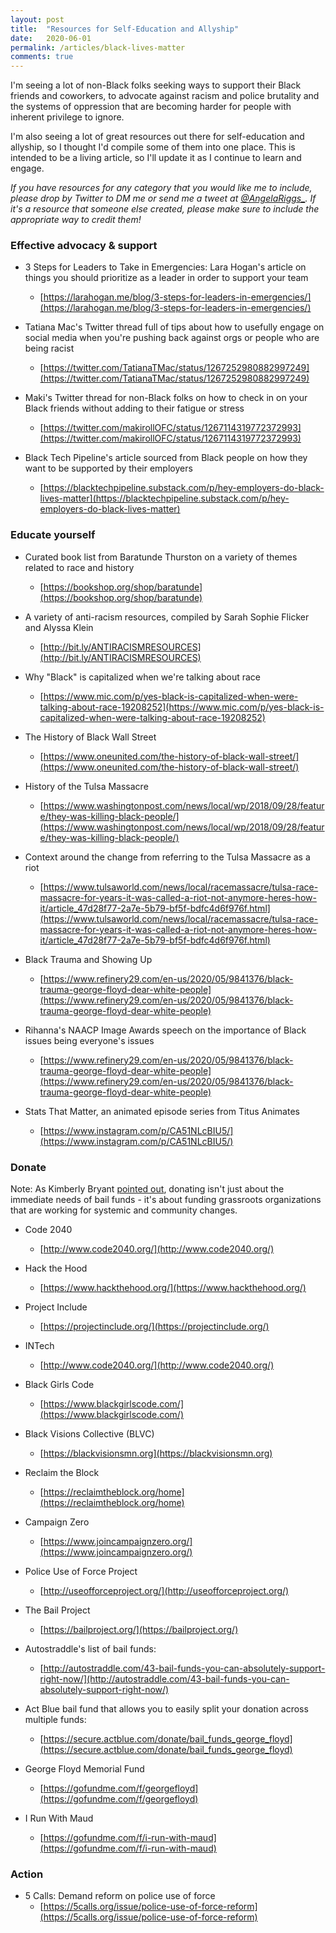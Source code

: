 ```yaml
---
layout: post
title:  "Resources for Self-Education and Allyship"
date:   2020-06-01
permalink: /articles/black-lives-matter
comments: true
---
```


I'm seeing a lot of non-Black folks seeking ways to support their Black friends and coworkers, to advocate against racism and police brutality and the systems of oppression that are becoming harder for people with inherent privilege to ignore.

I'm also seeing a lot of great resources out there for self-education and allyship, so I thought I'd compile some of them into one place. This is intended to be a living article, so I'll update it as I continue to learn and engage.

*If you have resources for any category that you would like me to include, please drop by Twitter to DM me or send me a tweet at [@AngelaRiggs_](https://twitter.com/AngelaRiggs_). If it's a resource that someone else created, please make sure to include the appropriate way to credit them!*

### Effective advocacy & support 

- 3 Steps for Leaders to Take in Emergencies: Lara Hogan's article on things you should prioritize as a leader in order to support your team
  - [https://larahogan.me/blog/3-steps-for-leaders-in-emergencies/](https://larahogan.me/blog/3-steps-for-leaders-in-emergencies/)

- Tatiana Mac's Twitter thread full of tips about how to usefully engage on social media when you're pushing back against orgs or people who are being racist
  - [https://twitter.com/TatianaTMac/status/1267252980882997249](https://twitter.com/TatianaTMac/status/1267252980882997249)

- Maki's Twitter thread for non-Black folks on how to check in on your Black friends without adding to their fatigue or stress
  - [https://twitter.com/makirollOFC/status/1267114319772372993](https://twitter.com/makirollOFC/status/1267114319772372993)

- Black Tech Pipeline's article sourced from Black people on how they want to be supported by their employers
  - [https://blacktechpipeline.substack.com/p/hey-employers-do-black-lives-matter](https://blacktechpipeline.substack.com/p/hey-employers-do-black-lives-matter)

### Educate yourself

- Curated book list from Baratunde Thurston on a variety of themes related to race and history
  - [https://bookshop.org/shop/baratunde](https://bookshop.org/shop/baratunde)

- A variety of anti-racism resources, compiled by Sarah Sophie Flicker and Alyssa Klein
  -	[http://bit.ly/ANTIRACISMRESOURCES](http://bit.ly/ANTIRACISMRESOURCES)

- Why "Black" is capitalized when we're talking about race
  - [https://www.mic.com/p/yes-black-is-capitalized-when-were-talking-about-race-19208252](https://www.mic.com/p/yes-black-is-capitalized-when-were-talking-about-race-19208252)

- The History of Black Wall Street
  - [https://www.oneunited.com/the-history-of-black-wall-street/](https://www.oneunited.com/the-history-of-black-wall-street/)

- History of the Tulsa Massacre
  - [https://www.washingtonpost.com/news/local/wp/2018/09/28/feature/they-was-killing-black-people/](https://www.washingtonpost.com/news/local/wp/2018/09/28/feature/they-was-killing-black-people/)

- Context around the change from referring to the Tulsa Massacre as a riot
  - [https://www.tulsaworld.com/news/local/racemassacre/tulsa-race-massacre-for-years-it-was-called-a-riot-not-anymore-heres-how-it/article_47d28f77-2a7e-5b79-bf5f-bdfc4d6f976f.html](https://www.tulsaworld.com/news/local/racemassacre/tulsa-race-massacre-for-years-it-was-called-a-riot-not-anymore-heres-how-it/article_47d28f77-2a7e-5b79-bf5f-bdfc4d6f976f.html)

- Black Trauma and Showing Up
  - [https://www.refinery29.com/en-us/2020/05/9841376/black-trauma-george-floyd-dear-white-people](https://www.refinery29.com/en-us/2020/05/9841376/black-trauma-george-floyd-dear-white-people)

- Rihanna's NAACP Image Awards speech on the importance of Black issues being everyone's issues
  - [https://www.refinery29.com/en-us/2020/05/9841376/black-trauma-george-floyd-dear-white-people](https://www.refinery29.com/en-us/2020/05/9841376/black-trauma-george-floyd-dear-white-people)

- Stats That Matter, an animated episode series from Titus Animates
  - [https://www.instagram.com/p/CA51NLcBIU5/](https://www.instagram.com/p/CA51NLcBIU5/)

  
### Donate

Note: As Kimberly Bryant [pointed out](https://twitter.com/6Gems/status/1267526405937483778), donating isn't just about the immediate needs of bail funds - it's about funding grassroots organizations that are working for systemic and community changes.

- Code 2040
  - [http://www.code2040.org/](http://www.code2040.org/)

- Hack the Hood
  - [https://www.hackthehood.org/](https://www.hackthehood.org/)

- Project Include
  - [https://projectinclude.org/](https://projectinclude.org/)

- INTech
  - [http://www.code2040.org/](http://www.code2040.org/)

- Black Girls Code
  - [https://www.blackgirlscode.com/](https://www.blackgirlscode.com/)


- Black Visions Collective (BLVC)
  - [https://blackvisionsmn.org](https://blackvisionsmn.org)

- Reclaim the Block
  - [https://reclaimtheblock.org/home](https://reclaimtheblock.org/home)

- Campaign Zero
  - [https://www.joincampaignzero.org/](https://www.joincampaignzero.org/)

- Police Use of Force Project
  - [http://useofforceproject.org/](http://useofforceproject.org/)

- The Bail Project
  - [https://bailproject.org/](https://bailproject.org/)

- Autostraddle's list of bail funds:
  - [http://autostraddle.com/43-bail-funds-you-can-absolutely-support-right-now/](http://autostraddle.com/43-bail-funds-you-can-absolutely-support-right-now/)

- Act Blue bail fund that allows you to easily split your donation across multiple funds:
  - [https://secure.actblue.com/donate/bail_funds_george_floyd](https://secure.actblue.com/donate/bail_funds_george_floyd)

- George Floyd Memorial Fund
  -	[https://gofundme.com/f/georgefloyd](https://gofundme.com/f/georgefloyd)

- I Run With Maud
  - [https://gofundme.com/f/i-run-with-maud](https://gofundme.com/f/i-run-with-maud)

### Action

- 5 Calls: Demand reform on police use of force
  - [https://5calls.org/issue/police-use-of-force-reform](https://5calls.org/issue/police-use-of-force-reform)
